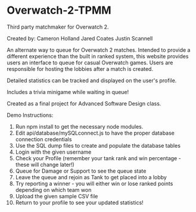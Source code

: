 # Overwatch-2-TPMM
Third party matchmaker for Overwatch 2.

Created by:
Cameron Holland
Jared Coates
Justin Scannell

An alternate way to queue for Overwatch 2 matches. Intended to provide a different experience than the built in ranked system, this website provides users an interface to queue for casual Overwatch games. Users are responsible for hosting the lobbies after a match is created.

Detailed statistics can be tracked and displayed on the user's profile.

Includes a trivia minigame while waiting in queue!

Created as a final project for Advanced Software Design class.



Demo Instructions:

1. Run npm install to get the necessary node modules.
2. Edit api/database/mySQLconnect.js to have the proper database connection credentials
3. Use the SQL dump files to create and populate the database tables
4. Login with the given username 
5. Check your Profile (remember your tank rank and win percentage - these will change later!)
6. Queue for Damage or Support to see the queue state
7. Leave the queue and rejoin as Tank to get placed into a lobby
8. Try reporting a winner - you will either win or lose ranked points depending on which team won
9. Upload the given sample CSV file
10. Return to your profile to see your updated statistics!
